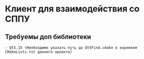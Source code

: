 # Клиент для взаимодействия со СППУ

## Требуемы доп библиотеки

	- Qt5.15 (Необходимо указать путь до Qt5Find.cmake в корневом CMakeLists.txt данного проекта)